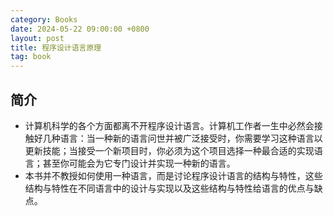 ```yaml
---
category: Books
date: 2024-05-22 09:00:00 +0800
layout: post
title: 程序设计语言原理
tag: book
---
```

## 简介

+ 计算机科学的各个方面都离不开程序设计语言。计算机工作者一生中必然会接触好几种语言：当一种新的语言问世并被广泛接受时，你需要学习这种语言以更新技能；当接受一个新项目时，你必须为这个项目选择一种最合适的实现语言；甚至你可能会为它专门设计并实现一种新的语言。
+ 本书并不教授如何使用一种语言，而是讨论程序设计语言的结构与特性，这些结构与特性在不同语言中的设计与实现以及这些结构与特性给语言的优点与缺点。

